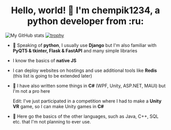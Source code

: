 <h1 align="center">Hello, world! 👋 I'm chempik1234, a python developer from :ru:</h1>

![My GitHub stats](https://github-readme-stats.vercel.app/api?username=chempik1234)
[![trophy](https://github-profile-trophy.vercel.app/?username=chempik1234)](https://github.com/ryo-ma/github-profile-trophy)

- :snake: Speaking of **python**, I usually use **Django** but I'm also familiar with **PyQT5 & tkinter, Flask & FastAPI** and many simple libraries
- I know the basics of **native JS**
- I can deploy websites on hostings and use additional tools like **Redis** (this list is going to be extended later)
- :nut_and_bolt: I have also written some things in **C#** (WPF, Unity, ASP.NET, MAUI) but I'm not a pro here
  
  Edit: I've just participated in a competition where I had to make a **Unity VR** game, so I can make Unity games in **C#**
- 📗 Here go the basics of the other languages, such as Java, C++, SQL etc. that I'm not planning to ever use.
